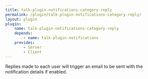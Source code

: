 ```yaml
---
title: talk-plugin-notifications-category-reply
permalink: /plugin/talk-plugin-notifications-category-reply/
layout: plugin
plugin:
    name: talk-plugin-notifications-category-reply
    depends:
        - name: talk-plugin-notifications
    provides:
        - Server
        - Client
---
```


Replies made to each user will trigger an email to be sent with the notification
details if enabled.